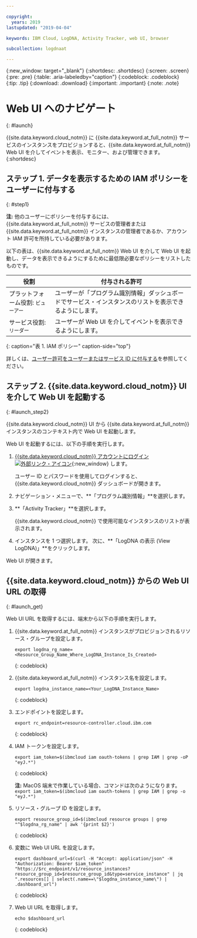 ```yaml
---

copyright:
  years: 2019
lastupdated: "2019-04-04"

keywords: IBM Cloud, LogDNA, Activity Tracker, web UI, browser

subcollection: logdnaat

---
```


{:new_window: target="_blank"}
{:shortdesc: .shortdesc}
{:screen: .screen}
{:pre: .pre}
{:table: .aria-labeledby="caption"}
{:codeblock: .codeblock}
{:tip: .tip}
{:download: .download}
{:important: .important}
{:note: .note}

# Web UI へのナビゲート
{: #launch}

{{site.data.keyword.cloud_notm}} に {{site.data.keyword.at_full_notm}} サービスのインスタンスをプロビジョンすると、{{site.data.keyword.at_full_notm}} Web UI を介してイベントを表示、モニター、および管理できます。
{:shortdesc}


## ステップ 1. データを表示するための IAM ポリシーをユーザーに付与する 
{: #step1}

**注:** 他のユーザーにポリシーを付与するには、{{site.data.keyword.at_full_notm}} サービスの管理者または {{site.data.keyword.at_full_notm}} インスタンスの管理者であるか、アカウント IAM 許可を所持している必要があります。

以下の表は、{{site.data.keyword.at_full_notm}} Web UI を介して Web UI を起動し、データを表示できるようにするために最低限必要なポリシーをリストしたものです。

| 役割                      | 付与される許可       |
|---------------------------|---------------------|
| プラットフォーム役割: `ビューアー`   | ユーザーが「プログラム識別情報」ダッシュボードでサービス・インスタンスのリストを表示できるようにします。 |
| サービス役割: `リーダー`    | ユーザーが Web UI を介してイベントを表示できるようにします。| 
{: caption="表 1. IAM ポリシー" caption-side="top"} 

詳しくは、[ユーザー許可をユーザーまたはサービス ID に付与する](/docs/services/Activity-Tracker-with-LogDNA?topic=logdnaat-iam_view_events#iam_view_events)を参照してください。


## ステップ 2. {{site.data.keyword.cloud_notm}} UI を介して Web UI を起動する
{: #launch_step2}

{{site.data.keyword.cloud_notm}} UI から {{site.data.keyword.at_full_notm}} インスタンスのコンテキスト内で Web UI を起動します。 

Web UI を起動するには、以下の手順を実行します。

1. [{{site.data.keyword.cloud_notm}} アカウントにログイン ![外部リンク・アイコン](../../icons/launch-glyph.svg "外部リンク・アイコン")](https://cloud.ibm.com/login){:new_window} します。

	ユーザー ID とパスワードを使用してログインすると、{{site.data.keyword.cloud_notm}} ダッシュボードが開きます。

2. ナビゲーション・メニューで、**「プログラム識別情報」**を選択します。 

3. **「Activity Tracker」**を選択します。 

    {{site.data.keyword.cloud_notm}} で使用可能なインスタンスのリストが表示されます。

4. インスタンスを 1 つ選択します。 次に、**「LogDNA の表示 (View LogDNA)」**をクリックします。

Web UI が開きます。


## {{site.data.keyword.cloud_notm}} からの Web UI URL の取得
{: #launch_get}

Web UI URL を取得するには、端末から以下の手順を実行します。

1. {{site.data.keyword.at_full_notm}} インスタンスがプロビジョンされるリソース・グループを設定します。

    ```
    export logdna_rg_name=<Resource_Group_Name_Where_LogDNA_Instance_Is_Created>
    ```
    {: codeblock}

2. {{site.data.keyword.at_full_notm}} インスタンス名を設定します。

    ```
    export logdna_instance_name=<Your_LogDNA_Instance_Name>
    ```
    {: codeblock}

3. エンドポイントを設定します。

    ```
    export rc_endpoint=resource-controller.cloud.ibm.com
    ```
    {: codeblock}

4. IAM トークンを設定します。

    ```
    export iam_token=$(ibmcloud iam oauth-tokens | grep IAM | grep -oP  "eyJ.*")
    ```
    {: codeblock}

    **注:** MacOS 端末で作業している場合、コマンドは次のようになります。 `export iam_token=$(ibmcloud iam oauth-tokens | grep IAM | grep -o  "eyJ.*")`

5. リソース・グループ ID を設定します。

    ```
    export resource_group_id=$(ibmcloud resource groups | grep "^$logdna_rg_name" | awk '{print $2}')
    ```
    {: codeblock}

6. 変数に Web UI URL を設定します。

    ```
    export dashboard_url=$(curl -H "Accept: application/json" -H "Authorization: Bearer $iam_token" "https://$rc_endpoint/v1/resource_instances?resource_group_id=$resource_group_id&type=service_instance" | jq ".resources[] | select(.name==\"$logdna_instance_name\") | .dashboard_url")
    ```
    {: codeblock}

7. Web UI URL を取得します。

    ```
    echo $dashboard_url
    ```
    {: codeblock}

    

